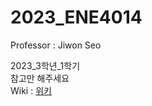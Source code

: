 # 2023_ENE4014
Professor : Jiwon Seo
  
2023_3학년_1학기   
참고만 해주세요  
Wiki : [위키](https://github.com/anxkgrns/2023_ENE4014/wiki)

